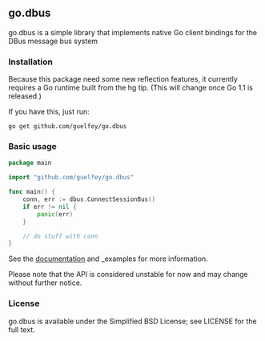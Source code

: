 go.dbus
-------

go.dbus is a simple library that implements native Go client bindings for the
DBus message bus system

### Installation

Because this package need some new reflection features, it currently requires a
Go runtime built from the hg tip. (This will change once Go 1.1 is released.)

If you have this, just run:

```
go get github.com/guelfey/go.dbus
```

### Basic usage

```go
package main

import "github.com/guelfey/go.dbus"

func main() {
	conn, err := dbus.ConnectSessionBus()
	if err != nil {
		panic(err)
	}

	// do stuff with conn
}
```

See the [documentation](http://godoc.org/github.com/guelfey/go.dbus) and _examples for
more information.

Please note that the API is considered unstable for now and may change without
further notice.

### License

go.dbus is available under the Simplified BSD License; see LICENSE for the full
text.
